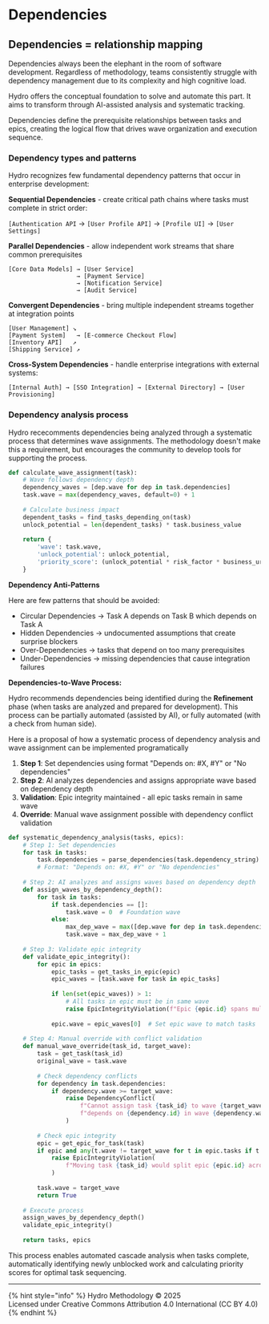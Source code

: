 # Dependencies

## Dependencies = relationship mapping

Dependencies always been the elephant in the room of software development. Regardless of methodology, teams consistently struggle with dependency management due to its complexity and high cognitive load.

Hydro offers the conceptual foundation to solve and automate this part. It aims to transform through AI-assisted analysis and systematic tracking.&#x20;

Dependencies define the prerequisite relationships between tasks and epics, creating the logical flow that drives wave organization and execution sequence.

### **Dependency types and patterns**

Hydro recognizes few fundamental dependency patterns that occur in enterprise development:

**Sequential Dependencies** - create critical path chains where tasks must complete in strict order:

`[Authentication API` → `[User Profile API]` → `[Profile UI]` → `[User Settings]`

**Parallel Dependencies** - allow independent work streams that share common prerequisites

```
[Core Data Models] → [User Service]
                   → [Payment Service]
                   → [Notification Service]
                   → [Audit Service]
```

**Convergent Dependencies** - bring multiple independent streams together at integration points

```
[User Management] ↘
[Payment System]   → [E-commerce Checkout Flow]
[Inventory API]   ↗
[Shipping Service] ↗
```

**Cross-System Dependencies** - handle enterprise integrations with external systems:

```
[Internal Auth] → [SSO Integration] → [External Directory] → [User Provisioning]
```

### **Dependency analysis process**

Hydro rececomments dependencies being analyzed through a systematic process that determines wave assignments. The methodology doesn't make this a requirement, but encourages the community to develop tools for supporting the process.

```python
def calculate_wave_assignment(task):
    # Wave follows dependency depth
    dependency_waves = [dep.wave for dep in task.dependencies]
    task.wave = max(dependency_waves, default=0) + 1
    
    # Calculate business impact
    dependent_tasks = find_tasks_depending_on(task)
    unlock_potential = len(dependent_tasks) * task.business_value
    
    return {
        'wave': task.wave,
        'unlock_potential': unlock_potential,
        'priority_score': (unlock_potential * risk_factor * business_urgency)
    }
```

**Dependency Anti-Patterns**

Here are few patterns that should be avoided:

* Circular Dependencies → Task A depends on Task B which depends on Task A
* Hidden Dependencies → undocumented assumptions that create surprise blockers
* Over-Dependencies → tasks that depend on too many prerequisites
* Under-Dependencies → missing dependencies that cause integration failures

**Dependencies-to-Wave Process:**

Hydro recommends dependencies being identified during the **Refinement** phase (when tasks are analyzed and prepared for development). This process can be partially automated (assisted by AI), or fully automated (with a check from human side).

Here is a proposal of how a systematic process of dependency analysis and wave assignment can be implemented programatically

1. **Step 1**: Set dependencies using format "Depends on: #X, #Y" or "No dependencies"
2. **Step 2**: AI analyzes dependencies and assigns appropriate wave based on dependency depth
3. **Validation**: Epic integrity maintained - all epic tasks remain in same wave
4. **Override**: Manual wave assignment possible with dependency conflict validation

```python
def systematic_dependency_analysis(tasks, epics):
    # Step 1: Set dependencies
    for task in tasks:
        task.dependencies = parse_dependencies(task.dependency_string)
        # Format: "Depends on: #X, #Y" or "No dependencies"
    
    # Step 2: AI analyzes and assigns waves based on dependency depth
    def assign_waves_by_dependency_depth():
        for task in tasks:
            if task.dependencies == []:
                task.wave = 0  # Foundation wave
            else:
                max_dep_wave = max([dep.wave for dep in task.dependencies])
                task.wave = max_dep_wave + 1
    
    # Step 3: Validate epic integrity
    def validate_epic_integrity():
        for epic in epics:
            epic_tasks = get_tasks_in_epic(epic)
            epic_waves = [task.wave for task in epic_tasks]
            
            if len(set(epic_waves)) > 1:
                # All tasks in epic must be in same wave
                raise EpicIntegrityViolation(f"Epic {epic.id} spans multiple waves")
            
            epic.wave = epic_waves[0]  # Set epic wave to match tasks
    
    # Step 4: Manual override with conflict validation
    def manual_wave_override(task_id, target_wave):
        task = get_task(task_id)
        original_wave = task.wave
        
        # Check dependency conflicts
        for dependency in task.dependencies:
            if dependency.wave >= target_wave:
                raise DependencyConflict(
                    f"Cannot assign task {task_id} to wave {target_wave}: "
                    f"depends on {dependency.id} in wave {dependency.wave}"
                )
        
        # Check epic integrity
        epic = get_epic_for_task(task)
        if epic and any(t.wave != target_wave for t in epic.tasks if t != task):
            raise EpicIntegrityViolation(
                f"Moving task {task_id} would split epic {epic.id} across waves"
            )
        
        task.wave = target_wave
        return True
    
    # Execute process
    assign_waves_by_dependency_depth()
    validate_epic_integrity()
    
    return tasks, epics
```

This process enables automated cascade analysis when tasks complete, automatically identifying newly unblocked work and calculating priority scores for optimal task sequencing.

***

{% hint style="info" %}
Hydro Methodology © 2025 \
Licensed under Creative Commons Attribution 4.0 International (CC BY 4.0)
{% endhint %}
